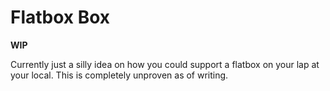 # Flatbox Box

**WIP**

Currently just a silly idea on how you could support a flatbox on your lap at
your local. This is completely unproven as of writing.
